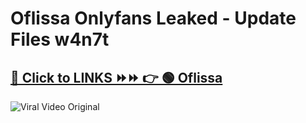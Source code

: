 
 # Oflissa Onlyfans Leaked - Update Files w4n7t

## <h2><a href="https://clipsfans.com/Oflissa&ref=git">🔗 Click to LINKS ⏩⏩ 👉 🟢 Oflissa </a></h2>

<a href="https://clipsfans.com/Oflissa&ref=git" rel="nofollow" data-target="animated-image.originalLink"><img src="https://i.ibb.co.com/xMMVF88/686577567.gif" alt="Viral Video Original" style="max-width: 100%; display: inline-block;" data-target="animated-image.originalImage"></a>

